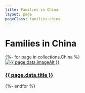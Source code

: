 ```yaml
---
title: Families in China
layout: page
pageClass: families-china
---
```



<div class="main-content">
  <h1>Families in China</h1>

  <div class="grid-container">
    {%- for page in collections.China %}
    <article class="card">
      <a href="{{ page.url }}">
        <img src="/media/{{ page.data.image }}" alt="{{ page.data.imageAlt }}" class="card-image">
        <div class="card-info">
          <h3 class="card-title">{{ page.data.title }}</h3>
        </div>
      </a>
    </article>
    {%- endfor %}
  </div>
</div>

